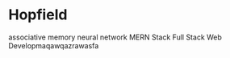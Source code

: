 # Hopfield
associative memory neural network
MERN Stack
 Full Stack Web Developmaqawqazrawasfa












